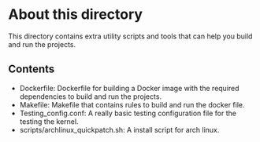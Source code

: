 # About this directory

This directory contains extra utility scripts and tools that can help you build and run the projects.

## Contents
- Dockerfile: Dockerfile for building a Docker image with the required dependencies to build and run the projects.
- Makefile: Makefile that contains rules to build and run the docker file.
- Testing_config.conf: A really basic testing configuration file for the testing the kernel.
- scripts/archlinux_quickpatch.sh: A install script for arch linux.